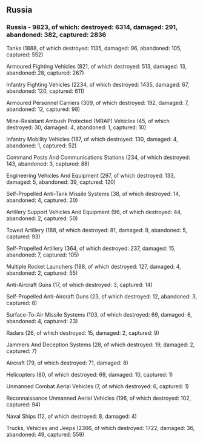
 
 ## Russia
 
 ### Russia - 9823, of which: destroyed: 6314, damaged: 291, abandoned: 382, captured: 2836

 

 

 Tanks (1888, of which destroyed: 1135, damaged: 96, abandoned: 105, captured: 552)

 Armoured Fighting Vehicles (821, of which destroyed: 513, damaged: 13, abandoned: 28, captured: 267)

 Infantry Fighting Vehicles (2234, of which destroyed: 1435, damaged: 67, abandoned: 120, captured: 611)

 Armoured Personnel Carriers (309, of which destroyed: 192, damaged: 7, abandoned: 12, captured: 98)

 Mine-Resistant Ambush Protected (MRAP) Vehicles (45, of which destroyed: 30, damaged: 4, abandoned: 1, captured: 10)

 Infantry Mobility Vehicles (187, of which destroyed: 130, damaged: 4, abandoned: 1, captured: 52)

 Command Posts And Communications Stations (234, of which destroyed: 143, abandoned: 3, captured: 88)

 Engineering Vehicles And Equipment (297, of which destroyed: 133, damaged: 5, abandoned: 39, captured: 120)

 Self-Propelled Anti-Tank Missile Systems (38, of which destroyed: 14, abandoned: 4, captured: 20)

 Artillery Support Vehicles And Equipment (96, of which destroyed: 44, abandoned: 2, captured: 50)

 Towed Artillery (188, of which destroyed: 81, damaged: 9, abandoned: 5, captured: 93)

 Self-Propelled Artillery (364, of which destroyed: 237, damaged: 15, abandoned: 7, captured: 105)

 Multiple Rocket Launchers (188, of which destroyed: 127, damaged: 4, abandoned: 2, captured: 55)

 Anti-Aircraft Guns (17, of which destroyed: 3, captured: 14)

 Self-Propelled Anti-Aircraft Guns (23, of which destroyed: 12, abandoned: 3, captured: 8)

 Surface-To-Air Missile Systems (103, of which destroyed: 69, damaged: 6, abandoned: 4, captured: 23)

 Radars (26, of which destroyed: 15, damaged: 2, captured: 9)

 Jammers And Deception Systems (28, of which destroyed: 19, damaged: 2, captured: 7)

 Aircraft (79, of which destroyed: 71, damaged: 8)

 Helicopters (80, of which destroyed: 69, damaged: 10, captured: 1)

 Unmanned Combat Aerial Vehicles (7, of which destroyed: 6, captured: 1)

 Reconnaissance Unmanned Aerial Vehicles (196, of which destroyed: 102, captured: 94)

 Naval Ships (12, of which destroyed: 8, damaged: 4)

 Trucks, Vehicles and Jeeps (2366, of which destroyed: 1722, damaged: 36, abandoned: 49, captured: 559)

